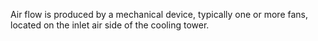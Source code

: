 Air flow is produced by a mechanical device, typically one or more fans, located on the inlet air side of the cooling tower.